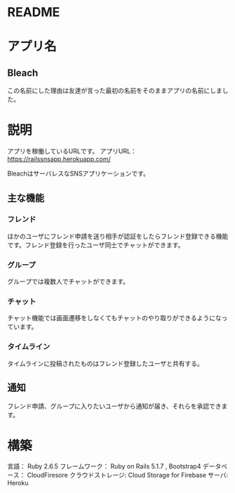 # README
# アプリ名
## Bleach
この名前にした理由は友達が言った最初の名前をそのままアプリの名前にしました。

# 説明
アプリを稼働しているURLです。
アプリURL：https://railssnsapp.herokuapp.com/

BleachはサーバレスなSNSアプリケーションです。
## 主な機能
### フレンド
ほかのユーザにフレンド申請を送り相手が認証をしたらフレンド登録できる機能です。フレンド登録を行ったユーザ同士でチャットができます。
### グループ
グループでは複数人でチャットができます。
### チャット
チャット機能では画面遷移をしなくてもチャットのやり取りができるようになっています。
### タイムライン
タイムラインに投稿されたものはフレンド登録したユーザと共有する。
## 通知
フレンド申請、グループに入りたいユーザから通知が届き、それらを承認できます。

# 構築
言語： Ruby 2.6.5
フレームワーク： Ruby on Rails 5.1.7 , Bootstrap4
データベース： CloudFiresore
クラウドストレージ: Cloud Storage for Firebase
サーバ: Heroku
